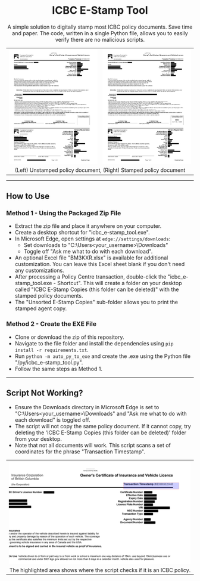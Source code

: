 <h1 align="center">ICBC E-Stamp Tool</h1>

<p align="center">A simple solution to digitally stamp most ICBC policy documents. Save time and paper.
The code, written in a single Python file, allows you to easily verify there are no malicious scripts.</p>

<table align="center">
  <tr>
    <td><img src="https://github.com/WebDevBernard/ICBC_E-Stamp_Tool/blob/main/images/redacted_before.png" alt="Unstamped Policy Document" /></td>
    <td><img src="https://github.com/WebDevBernard/ICBC_E-Stamp_Tool/blob/main/images/redacted_after.png" alt="Stamped Policy Document" /></td>
  </tr>
  <tr>
    <td colspan="2" align="center">(Left) Unstamped policy document, (Right) Stamped policy document</td>
  </tr>
</table>

<hr/>

## How to Use

### Method 1 - Using the Packaged Zip File

- Extract the zip file and place it anywhere on your computer.
- Create a desktop shortcut for "icbc_e-stamp_tool.exe".
- In Microsoft Edge, open settings at `edge://settings/downloads`:
  - Set downloads to "C:\Users\<your_username>\Downloads"
  - Toggle off "Ask me what to do with each download".
- An optional Excel file "BM3KXR.xlsx" is available for additional customization. You can leave this Excel sheet blank if you don't need any customizations.
- After processing a Policy Centre transaction, double-click the "icbc_e-stamp_tool.exe - Shortcut". This will create a folder on your desktop called "ICBC E-Stamp Copies (this folder can be deleted)" with the stamped policy documents.
- The "Unsorted E-Stamp Copies" sub-folder allows you to print the stamped agent copy.

### Method 2 - Create the EXE File

- Clone or download the zip of this repository.
- Navigate to the file folder and install the dependencies using `pip install -r requirements.txt`.
- Run `python -m auto_py_to_exe` and create the .exe using the Python file "/py/icbc_e-stamp_tool.py".
- Follow the same steps as Method 1.

<hr/>

## Script Not Working?

- Ensure the Downloads directory in Microsoft Edge is set to "C:\Users\<your_username>\Downloads" and "Ask me what to do with each download" is toggled off.
- The script will not copy the same policy document. If it cannot copy, try deleting the 'ICBC E-Stamp Copies (this folder can be deleted)' folder from your desktop.
- Note that not all documents will work. This script scans a set of coordinates for the phrase "Transaction Timestamp".

<table align="center">
  <tr>
    <td><img src="https://github.com/WebDevBernard/ICBC_E-Stamp_Tool/blob/main/images/transaction_timestamp.png" alt="Transaction Timestamp Area" /></td>
  </tr>
  <tr>
    <td align="center">The highlighted area shows where the script checks if it is an ICBC policy.</td>
  </tr>
</table>
